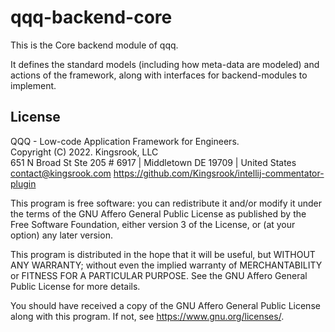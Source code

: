 # qqq-backend-core

This is the Core backend module of qqq.

It defines the standard models (including how meta-data are modeled) and actions of the framework, along with interfaces for backend-modules to implement.

## License
QQQ - Low-code Application Framework for Engineers. \
Copyright (C) 2022.  Kingsrook, LLC \
651 N Broad St Ste 205 # 6917 | Middletown DE 19709 | United States \
contact@kingsrook.com
https://github.com/Kingsrook/intellij-commentator-plugin

This program is free software: you can redistribute it and/or modify
it under the terms of the GNU Affero General Public License as
published by the Free Software Foundation, either version 3 of the
License, or (at your option) any later version.

This program is distributed in the hope that it will be useful,
but WITHOUT ANY WARRANTY; without even the implied warranty of
MERCHANTABILITY or FITNESS FOR A PARTICULAR PURPOSE.  See the
GNU Affero General Public License for more details.

You should have received a copy of the GNU Affero General Public License
along with this program.  If not, see <https://www.gnu.org/licenses/>.
